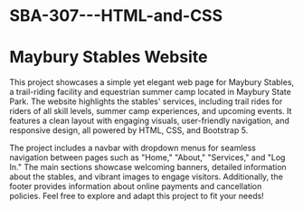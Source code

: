 # SBA-307---HTML-and-CSS


# Maybury Stables Website

This project showcases a simple yet elegant web page for Maybury Stables, a trail-riding facility and equestrian summer camp located in Maybury State Park. The website highlights the stables' services, including trail rides for riders of all skill levels, summer camp experiences, and upcoming events. It features a clean layout with engaging visuals, user-friendly navigation, and responsive design, all powered by HTML, CSS, and Bootstrap 5.

The project includes a navbar with dropdown menus for seamless navigation between pages such as "Home," "About," "Services," and "Log In." The main sections showcase welcoming banners, detailed information about the stables, and vibrant images to engage visitors. Additionally, the footer provides information about online payments and cancellation policies. Feel free to explore and adapt this project to fit your needs!
